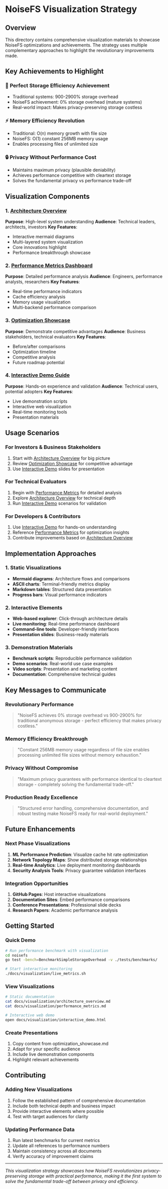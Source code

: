 # NoiseFS Visualization Strategy

## Overview

This directory contains comprehensive visualization materials to showcase NoiseFS optimizations and achievements. The strategy uses multiple complementary approaches to highlight the revolutionary improvements made.

## Key Achievements to Highlight

### 🎯 **Perfect Storage Efficiency Achievement**
- Traditional systems: 900-2900% storage overhead
- NoiseFS achievement: 0% storage overhead (mature systems)
- Real-world impact: Makes privacy-preserving storage costless

### ⚡ **Memory Efficiency Revolution**
- Traditional: O(n) memory growth with file size
- NoiseFS: O(1) constant 256MB memory usage
- Enables processing files of unlimited size

### 🔒 **Privacy Without Performance Cost**
- Maintains maximum privacy (plausible deniability)
- Achieves performance competitive with cleartext storage
- Solves the fundamental privacy vs performance trade-off

## Visualization Components

### 1. [Architecture Overview](architecture_overview.md)
**Purpose**: High-level system understanding
**Audience**: Technical leaders, architects, investors
**Key Features**:
- Interactive mermaid diagrams
- Multi-layered system visualization
- Core innovations highlight
- Performance breakthrough showcase

### 2. [Performance Metrics Dashboard](performance_metrics.md)
**Purpose**: Detailed performance analysis
**Audience**: Engineers, performance analysts, researchers
**Key Features**:
- Real-time performance indicators
- Cache efficiency analysis
- Memory usage visualization
- Multi-backend performance comparison

### 3. [Optimization Showcase](optimization_showcase.md)
**Purpose**: Demonstrate competitive advantages
**Audience**: Business stakeholders, technical evaluators
**Key Features**:
- Before/after comparisons
- Optimization timeline
- Competitive analysis
- Future roadmap potential

### 4. [Interactive Demo Guide](interactive_demo.md)
**Purpose**: Hands-on experience and validation
**Audience**: Technical users, potential adopters
**Key Features**:
- Live demonstration scripts
- Interactive web visualization
- Real-time monitoring tools
- Presentation materials

## Usage Scenarios

### For Investors & Business Stakeholders
1. Start with [Architecture Overview](architecture_overview.md) for big picture
2. Review [Optimization Showcase](optimization_showcase.md) for competitive advantage
3. Use [Interactive Demo](interactive_demo.md) slides for presentation

### For Technical Evaluators
1. Begin with [Performance Metrics](performance_metrics.md) for detailed analysis
2. Explore [Architecture Overview](architecture_overview.md) for technical depth
3. Run [Interactive Demo](interactive_demo.md) scenarios for validation

### For Developers & Contributors
1. Use [Interactive Demo](interactive_demo.md) for hands-on understanding
2. Reference [Performance Metrics](performance_metrics.md) for optimization insights
3. Contribute improvements based on [Architecture Overview](architecture_overview.md)

## Implementation Approaches

### 1. Static Visualizations
- **Mermaid diagrams**: Architecture flows and comparisons
- **ASCII charts**: Terminal-friendly metrics display
- **Markdown tables**: Structured data presentation
- **Progress bars**: Visual performance indicators

### 2. Interactive Elements
- **Web-based explorer**: Click-through architecture details
- **Live monitoring**: Real-time performance dashboard
- **Command-line tools**: Developer-friendly interfaces
- **Presentation slides**: Business-ready materials

### 3. Demonstration Materials
- **Benchmark scripts**: Reproducible performance validation
- **Demo scenarios**: Real-world use case examples
- **Video scripts**: Presentation and marketing content
- **Documentation**: Comprehensive technical guides

## Key Messages to Communicate

### Revolutionary Performance
> "NoiseFS achieves 0% storage overhead vs 900-2900% for traditional anonymous storage - perfect efficiency that makes privacy costless."

### Memory Efficiency Breakthrough  
> "Constant 256MB memory usage regardless of file size enables processing unlimited file sizes without memory exhaustion."

### Privacy Without Compromise
> "Maximum privacy guarantees with performance identical to cleartext storage - completely solving the fundamental trade-off."

### Production Ready Excellence
> "Structured error handling, comprehensive documentation, and robust testing make NoiseFS ready for real-world deployment."

## Future Enhancements

### Next Phase Visualizations
1. **ML Performance Prediction**: Visualize cache hit rate optimization
2. **Network Topology Maps**: Show distributed storage relationships  
3. **Real-time Analytics**: Live deployment monitoring dashboards
4. **Security Analysis Tools**: Privacy guarantee validation interfaces

### Integration Opportunities
1. **GitHub Pages**: Host interactive visualizations
2. **Documentation Sites**: Embed performance comparisons
3. **Conference Presentations**: Professional slide decks
4. **Research Papers**: Academic performance analysis

## Getting Started

### Quick Demo
```bash
# Run performance benchmark with visualization
cd noisefs
go test -bench=BenchmarkSimpleStorageOverhead -v ./tests/benchmarks/

# Start interactive monitoring
./docs/visualization/live_metrics.sh
```

### View Visualizations
```bash
# Static documentation
cat docs/visualization/architecture_overview.md
cat docs/visualization/performance_metrics.md

# Interactive web demo
open docs/visualization/interactive_demo.html
```

### Create Presentations
1. Copy content from optimization_showcase.md
2. Adapt for your specific audience
3. Include live demonstration components
4. Highlight relevant achievements

## Contributing

### Adding New Visualizations
1. Follow the established pattern of comprehensive documentation
2. Include both technical depth and business impact
3. Provide interactive elements where possible
4. Test with target audiences for clarity

### Updating Performance Data
1. Run latest benchmarks for current metrics
2. Update all references to performance numbers
3. Maintain consistency across all documents
4. Verify accuracy of improvement claims

---

*This visualization strategy showcases how NoiseFS revolutionizes privacy-preserving storage with practical performance, making it the first system to solve the fundamental trade-off between privacy and efficiency.*